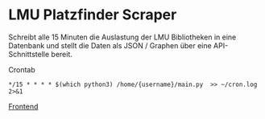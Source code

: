 # LMU Platzfinder Scraper
Schreibt alle 15 Minuten die Auslastung der LMU Bibliotheken in eine Datenbank und stellt die Daten als JSON / Graphen über eine API-Schnittstelle bereit.

Crontab
```
*/15 * * * * $(which python3) /home/{username}/main.py  >> ~/cron.log 2>&1
```

[Frontend](https://github.com/koerners/Platzfinder)
